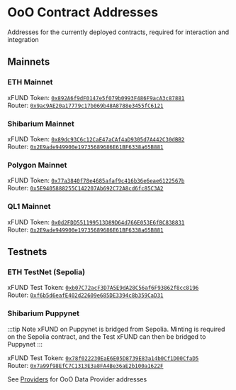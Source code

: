 # OoO Contract Addresses

Addresses for the currently deployed contracts, required for interaction and integration

## Mainnets

### ETH Mainnet

xFUND Token: [`0x892A6f9dF0147e5f079b0993F486F9acA3c87881`](https://etherscan.io/address/0x892A6f9dF0147e5f079b0993F486F9acA3c87881#code)  
Router: [`0x9ac9AE20a17779c17b069b48A8788e3455fC6121`](https://etherscan.io/address/0x9ac9AE20a17779c17b069b48A8788e3455fC6121#contracts)  

### Shibarium Mainnet

xFUND Token: [`0x89dc93C6c12CaE47aCAf4aD9305d7A442C30dBB2`](https://www.shibariumscan.io/token/0x89dc93C6c12CaE47aCAf4aD9305d7A442C30dBB2)  
Router: [`0x2E9ade949900e19735689686E61BF6338a65B881`](https://www.shibariumscan.io/address/0x2E9ade949900e19735689686E61BF6338a65B881?tab=contract)

### Polygon Mainnet

xFUND Token: [`0x77a3840f78e4685afaf9c416b36e6eae6122567b`](https://polygonscan.com/address/0x77a3840f78e4685afaf9c416b36e6eae6122567b)  
Router: [`0x5E9405888255C142207Ab692C72A8cd6fc85C3A2`](https://polygonscan.com/address/0x5E9405888255C142207Ab692C72A8cd6fc85C3A2)

### QL1 Mainnet

xFUND Token: [`0x0d2FDD551199513D89D64d766E053E6fBC838831`](https://scan.qom.one/address/0x0d2FDD551199513D89D64d766E053E6fBC838831)  
Router: [`0x2E9ade949900e19735689686E61BF6338a65B881`](https://scan.qom.one/address/0x2E9ade949900e19735689686E61BF6338a65B881)

## Testnets

### ETH TestNet (Sepolia)

xFUND Test Token: [`0xb07C72acF3D7A5E9dA28C56af6F93862f8cc8196`](https://sepolia.etherscan.io/address/0xb07C72acF3D7A5E9dA28C56af6F93862f8cc8196#code)  
Router: [`0xf6b5d6eafE402d22609e685DE3394c8b359CaD31`](https://sepolia.etherscan.io/address/0xf6b5d6eafE402d22609e685DE3394c8b359CaD31#code)

### Shibarium Puppynet

:::tip Note
xFUND on Puppynet is bridged from Sepolia. Minting is required on the Sepolia contract, and the Test xFUND can then be
bridged to Puppynet
:::

xFUND Test Token: [`0x78f022230EaE6E05D8739E83a14b0Cf1D00CfaD5`](https://puppyscan.shib.io/address/0x78f022230EaE6E05D8739E83a14b0Cf1D00CfaD5)  
Router: [`0x7a99f98EfC7C1313E3a8FA4Be36aE2b100a1622F`](https://puppyscan.shib.io/address/0x7a99f98EfC7C1313E3a8FA4Be36aE2b100a1622F?tab=contract)

See [Providers](providers.md) for OoO Data Provider addresses
